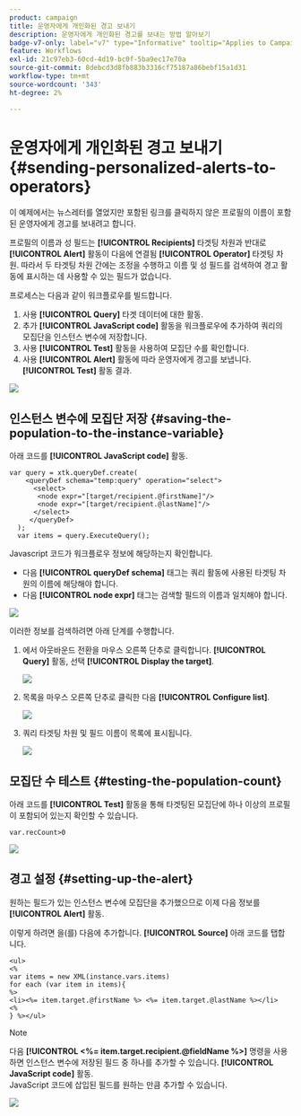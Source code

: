 ```yaml
---
product: campaign
title: 운영자에게 개인화된 경고 보내기
description: 운영자에게 개인화된 경고를 보내는 방법 알아보기
badge-v7-only: label="v7" type="Informative" tooltip="Applies to Campaign Classic v7 only"
feature: Workflows
exl-id: 21c97eb3-60cd-4d19-bc0f-5ba9ec17e70a
source-git-commit: 8debcd3d8fb883b3316cf75187a86bebf15a1d31
workflow-type: tm+mt
source-wordcount: '343'
ht-degree: 2%

---
```


# 운영자에게 개인화된 경고 보내기{#sending-personalized-alerts-to-operators}



이 예제에서는 뉴스레터를 열었지만 포함된 링크를 클릭하지 않은 프로필의 이름이 포함된 운영자에게 경고를 보내려고 합니다.

프로필의 이름과 성 필드는 **[!UICONTROL Recipients]** 타겟팅 차원과 반대로 **[!UICONTROL Alert]** 활동이 다음에 연결됨 **[!UICONTROL Operator]** 타겟팅 차원. 따라서 두 타겟팅 차원 간에는 조정을 수행하고 이름 및 성 필드를 검색하여 경고 활동에 표시하는 데 사용할 수 있는 필드가 없습니다.

프로세스는 다음과 같이 워크플로우를 빌드합니다.

1. 사용 **[!UICONTROL Query]** 타겟 데이터에 대한 활동.
1. 추가 **[!UICONTROL JavaScript code]** 활동을 워크플로우에 추가하여 쿼리의 모집단을 인스턴스 변수에 저장합니다.
1. 사용 **[!UICONTROL Test]** 활동을 사용하여 모집단 수를 확인합니다.
1. 사용 **[!UICONTROL Alert]** 활동에 따라 운영자에게 경고를 보냅니다. **[!UICONTROL Test]** 활동 결과.

![](assets/uc_operator_1.png)

## 인스턴스 변수에 모집단 저장 {#saving-the-population-to-the-instance-variable}

아래 코드를 **[!UICONTROL JavaScript code]** 활동.

```
var query = xtk.queryDef.create(  
    <queryDef schema="temp:query" operation="select">  
      <select>  
       <node expr="[target/recipient.@firstName]"/>  
       <node expr="[target/recipient.@lastName]"/>  
      </select>  
     </queryDef>  
  );  
  var items = query.ExecuteQuery();
```

Javascript 코드가 워크플로우 정보에 해당하는지 확인합니다.

* 다음 **[!UICONTROL queryDef schema]** 태그는 쿼리 활동에 사용된 타겟팅 차원의 이름에 해당해야 합니다.
* 다음 **[!UICONTROL node expr]** 태그는 검색할 필드의 이름과 일치해야 합니다.

![](assets/uc_operator_3.png)

이러한 정보를 검색하려면 아래 단계를 수행합니다.

1. 에서 아웃바운드 전환을 마우스 오른쪽 단추로 클릭합니다. **[!UICONTROL Query]** 활동, 선택 **[!UICONTROL Display the target]**.

   ![](assets/uc_operator_4.png)

1. 목록을 마우스 오른쪽 단추로 클릭한 다음 **[!UICONTROL Configure list]**.

   ![](assets/uc_operator_5.png)

1. 쿼리 타겟팅 차원 및 필드 이름이 목록에 표시됩니다.

   ![](assets/uc_operator_6.png)

## 모집단 수 테스트 {#testing-the-population-count}

아래 코드를 **[!UICONTROL Test]** 활동을 통해 타겟팅된 모집단에 하나 이상의 프로필이 포함되어 있는지 확인할 수 있습니다.

```
var.recCount>0
```

![](assets/uc_operator_7.png)

## 경고 설정 {#setting-up-the-alert}

원하는 필드가 있는 인스턴스 변수에 모집단을 추가했으므로 이제 다음 정보를 **[!UICONTROL Alert]** 활동.

이렇게 하려면 을(를) 다음에 추가합니다. **[!UICONTROL Source]** 아래 코드를 탭합니다.

```
<ul>
<%
var items = new XML(instance.vars.items)
for each (var item in items){
%>
<li><%= item.target.@firstName %> <%= item.target.@lastName %></li>
<%
} %></ul>
```

>[!NOTE]
>
>다음 **[!UICONTROL <%= item.target.recipient.@fieldName %>]** 명령을 사용하면 인스턴스 변수에 저장된 필드 중 하나를 추가할 수 있습니다. **[!UICONTROL JavaScript code]** 활동.\
>JavaScript 코드에 삽입된 필드를 원하는 만큼 추가할 수 있습니다.

![](assets/uc_operator_8.png)
